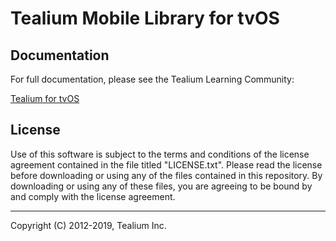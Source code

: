 # Tealium Mobile Library for tvOS

## Documentation

For full documentation, please see the Tealium Learning Community:

[Tealium for tvOS](https://community.tealiumiq.com/t5/Mobile-Libraries/Tealium-for-tvOS/ta-p/10375)

## License

Use of this software is subject to the terms and conditions of the license agreement contained in the file titled "LICENSE.txt". Please read the license before downloading or using any of the files contained in this repository. By downloading or using any of these files, you are agreeing to be bound by and comply with the license agreement.

---
Copyright (C) 2012-2019, Tealium Inc.